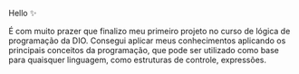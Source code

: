 Hello ✨

É com muito prazer que finalizo meu primeiro projeto no curso de lógica de programação da DIO. 
Consegui aplicar meus conhecimentos aplicando os principais conceitos da programação, que pode ser utilizado como base para quaisquer linguagem,
como estruturas de controle, expressões. 
